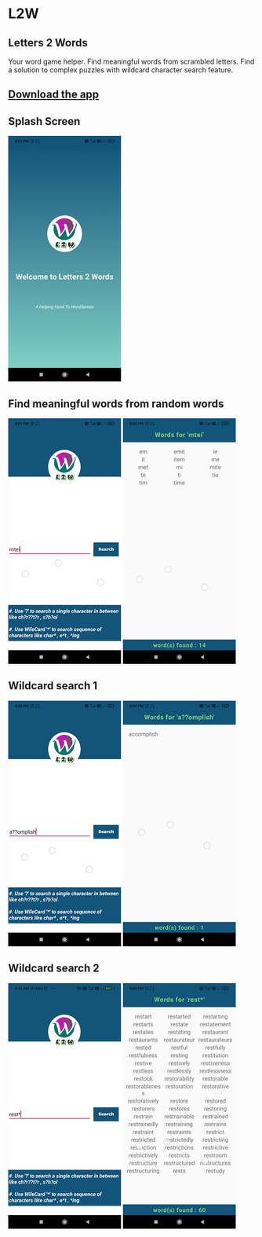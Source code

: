 # L2W

## Letters 2 Words
Your word game helper. Find meaningful words from scrambled letters.
Find a solution to complex puzzles with wildcard character search feature.

## [Download the app](https://github.com/peskyji/WorkFiles/blob/master/LettersToWords.apk)

## Splash Screen

![s1](https://github.com/peskyji/L2W/blob/master/screenshots/s1.png)

## Find meaningful words from random words

![s2](https://github.com/peskyji/L2W/blob/master/screenshots/s2.png)
![s3](https://github.com/peskyji/L2W/blob/master/screenshots/s3.png)

## Wildcard search 1

![s4](https://github.com/peskyji/L2W/blob/master/screenshots/s4.png)
![s5](https://github.com/peskyji/L2W/blob/master/screenshots/s5.png)

## Wildcard search 2

![s6](https://github.com/peskyji/L2W/blob/master/screenshots/s6.png)
![s7](https://github.com/peskyji/L2W/blob/master/screenshots/s7.png)